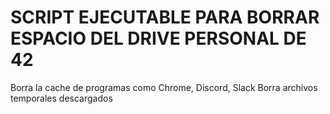 # SCRIPT EJECUTABLE PARA BORRAR ESPACIO DEL DRIVE PERSONAL DE 42
Borra la cache de programas como Chrome, Discord, Slack
Borra archivos temporales descargados 